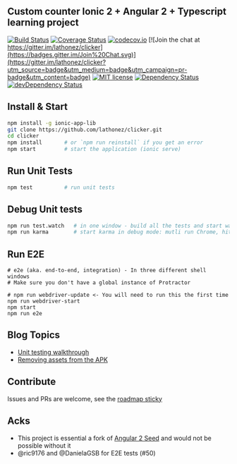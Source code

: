 ## Custom counter Ionic 2 + Angular 2 + Typescript learning project
[![Build Status](https://travis-ci.org/lathonez/clicker.svg?branch=master)](https://travis-ci.org/lathonez/clicker) [![Coverage Status](https://coveralls.io/repos/lathonez/clicker/badge.svg?branch=master&service=github)](https://coveralls.io/github/lathonez/clicker?branch=master) [![codecov.io](https://codecov.io/github/lathonez/clicker/coverage.svg?branch=master)](https://codecov.io/github/lathonez/clicker?branch=master) [![Join the chat at https://gitter.im/lathonez/clicker](https://badges.gitter.im/Join%20Chat.svg)](https://gitter.im/lathonez/clicker?utm_source=badge&utm_medium=badge&utm_campaign=pr-badge&utm_content=badge)
 [![MIT license](http://img.shields.io/badge/license-MIT-brightgreen.svg)](http://opensource.org/licenses/MIT) [![Dependency Status](https://david-dm.org/lathonez/clicker.svg)](https://david-dm.org/lathonez/clicker) [![devDependency Status](https://david-dm.org/lathonez/clicker/dev-status.svg)](https://david-dm.org/lathonez/clicker#info=devDependencies)

## Install & Start

```bash
npm install -g ionic-app-lib
git clone https://github.com/lathonez/clicker.git
cd clicker
npm install       # or `npm run reinstall` if you get an error
npm start         # start the application (ionic serve)
```

## Run Unit Tests
```bash
npm test          # run unit tests
```

## Debug Unit tests
```bash
npm run test.watch   # in one window - build all the tests and start watching for changes
npm run karma        # start karma in debug mode: mutli run Chrome, hit `debug` to get going
```

## Run E2E
```
# e2e (aka. end-to-end, integration) - In three different shell windows
# Make sure you don't have a global instance of Protractor

# npm run webdriver-update <- You will need to run this the first time
npm run webdriver-start
npm start
npm run e2e
```

## Blog Topics

* [Unit testing walkthrough](http://lathonez.com/2016/ionic-2-unit-testing/)
* [Removing assets from the APK](http://lathonez.com/2016/cordova-remove-assets/)

## Contribute
Issues and PRs are welcome, see the [roadmap sticky](https://github.com/lathonez/clicker/issues/38)

## Acks

* This project is essential a fork of [Angular 2 Seed](https://github.com/mgechev/angular2-seed) and would not be possible without it
* @ric9176 and @DanielaGSB for E2E tests (#50)